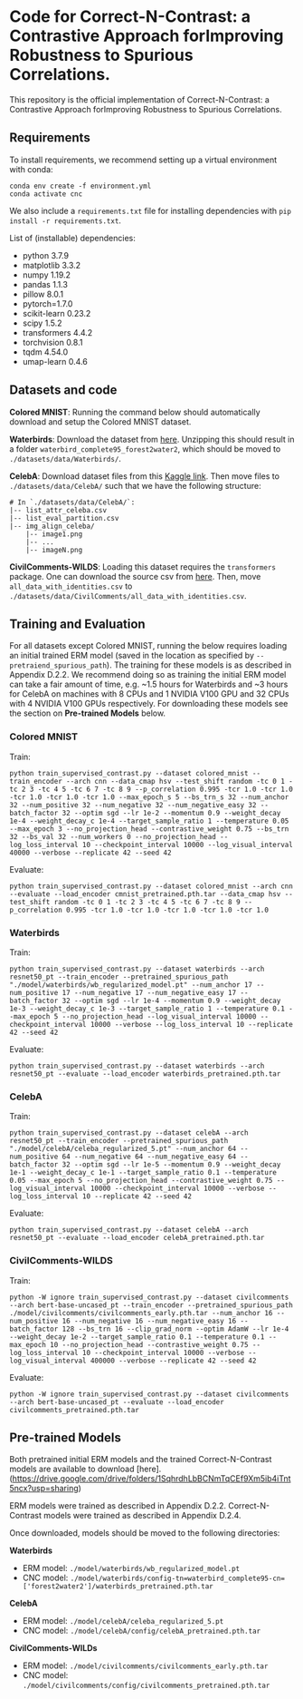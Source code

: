 # Code for Correct-N-Contrast: a Contrastive Approach forImproving Robustness to Spurious Correlations.

This repository is the official implementation of Correct-N-Contrast: a Contrastive Approach forImproving Robustness to Spurious Correlations. 


## Requirements

To install requirements, we recommend setting up a virtual environment with conda:

```setup
conda env create -f environment.yml  
conda activate cnc
```  

We also include a `requirements.txt` file for installing dependencies with `pip install -r requirements.txt`.  

List of (installable) dependencies:  
* python 3.7.9  
* matplotlib 3.3.2
* numpy 1.19.2  
* pandas 1.1.3  
* pillow 8.0.1  
* pytorch=1.7.0  
* scikit-learn 0.23.2  
* scipy 1.5.2  
* transformers 4.4.2 
* torchvision 0.8.1  
* tqdm 4.54.0  
* umap-learn 0.4.6

## Datasets and code 

**Colored MNIST**: Running the command below should automatically download and setup the Colored MNIST dataset.  

**Waterbirds**: Download the dataset from [here](https://nlp.stanford.edu/data/dro/waterbird_complete95_forest2water2.tar.gz). Unzipping this should result in a folder `waterbird_complete95_forest2water2`, which should be moved to `./datasets/data/Waterbirds/`.  

**CelebA**: Download dataset files from this [Kaggle link](https://www.kaggle.com/jessicali9530/celeba-dataset). Then move files to `./datasets/data/CelebA/` such that we have the following structure:
```
# In `./datasets/data/CelebA/`:
|-- list_attr_celeba.csv
|-- list_eval_partition.csv
|-- img_align_celeba/
    |-- image1.png
    |-- ...
    |-- imageN.png
```  

**CivilComments-WILDS**: Loading this dataset requires the `transformers` package. One can download the source csv from [here](https://worksheets.codalab.org/bundles/0x8cd3de0634154aeaad2ee6eb96723c6e). Then, move `all_data_with_identities.csv` to `./datasets/data/CivilComments/all_data_with_identities.csv`.


## Training and Evaluation  

For all datasets except Colored MNIST, running the below requires loading an initial trained ERM model (saved in the location as specified by `--pretraiend_spurious_path`). The training for these models is as described in Appendix D.2.2. We recommend doing so as training the initial ERM model can take a fair amount of time, e.g. ~1.5 hours for Waterbirds and ~3 hours for CelebA on machines with 8 CPUs and 1 NVIDIA V100 GPU and 32 CPUs with 4 NVIDIA V100 GPUs respectively. For downloading these models see the section on **Pre-trained Models** below.


### Colored MNIST  

Train:  
```train
python train_supervised_contrast.py --dataset colored_mnist --train_encoder --arch cnn --data_cmap hsv --test_shift random -tc 0 1 -tc 2 3 -tc 4 5 -tc 6 7 -tc 8 9 --p_correlation 0.995 -tcr 1.0 -tcr 1.0 -tcr 1.0 -tcr 1.0 -tcr 1.0 --max_epoch_s 5 --bs_trn_s 32 --num_anchor 32 --num_positive 32 --num_negative 32 --num_negative_easy 32 --batch_factor 32 --optim sgd --lr 1e-2 --momentum 0.9 --weight_decay 1e-4 --weight_decay_c 1e-4 --target_sample_ratio 1 --temperature 0.05 --max_epoch 3 --no_projection_head --contrastive_weight 0.75 --bs_trn 32 --bs_val 32 --num_workers 0 --no_projection_head --log_loss_interval 10 --checkpoint_interval 10000 --log_visual_interval 40000 --verbose --replicate 42 --seed 42
```

Evaluate:  
```evaluate
python train_supervised_contrast.py --dataset colored_mnist --arch cnn --evaluate --load_encoder cmnist_pretrained.pth.tar --data_cmap hsv --test_shift random -tc 0 1 -tc 2 3 -tc 4 5 -tc 6 7 -tc 8 9 --p_correlation 0.995 -tcr 1.0 -tcr 1.0 -tcr 1.0 -tcr 1.0 -tcr 1.0
```

### Waterbirds

Train:  
```train
python train_supervised_contrast.py --dataset waterbirds --arch resnet50_pt --train_encoder --pretrained_spurious_path "./model/waterbirds/wb_regularized_model.pt" --num_anchor 17 --num_positive 17 --num_negative 17 --num_negative_easy 17 --batch_factor 32 --optim sgd --lr 1e-4 --momentum 0.9 --weight_decay 1e-3 --weight_decay_c 1e-3 --target_sample_ratio 1 --temperature 0.1 --max_epoch 5 --no_projection_head --log_visual_interval 10000 --checkpoint_interval 10000 --verbose --log_loss_interval 10 --replicate 42 --seed 42
```

Evaluate:  
```evaluate
python train_supervised_contrast.py --dataset waterbirds --arch resnet50_pt --evaluate --load_encoder waterbirds_pretrained.pth.tar 
```

### CelebA

Train:  
```train
python train_supervised_contrast.py --dataset celebA --arch resnet50_pt --train_encoder --pretrained_spurious_path "./model/celebA/celeba_regularized_5.pt" --num_anchor 64 --num_positive 64 --num_negative 64 --num_negative_easy 64 --batch_factor 32 --optim sgd --lr 1e-5 --momentum 0.9 --weight_decay 1e-1 --weight_decay_c 1e-1 --target_sample_ratio 0.1 --temperature 0.05 --max_epoch 5 --no_projection_head --contrastive_weight 0.75 --log_visual_interval 10000 --checkpoint_interval 10000 --verbose --log_loss_interval 10 --replicate 42 --seed 42
```

Evaluate:  
```evaluate
python train_supervised_contrast.py --dataset celebA --arch resnet50_pt --evaluate --load_encoder celebA_pretrained.pth.tar 
```

### CivilComments-WILDS

Train:  
```train
python -W ignore train_supervised_contrast.py --dataset civilcomments --arch bert-base-uncased_pt --train_encoder --pretrained_spurious_path ./model/civilcomments/civilcomments_early.pth.tar --num_anchor 16 --num_positive 16 --num_negative 16 --num_negative_easy 16 --batch_factor 128 --bs_trn 16 --clip_grad_norm --optim AdamW --lr 1e-4 --weight_decay 1e-2 --target_sample_ratio 0.1 --temperature 0.1 --max_epoch 10 --no_projection_head --contrastive_weight 0.75 --log_loss_interval 10 --checkpoint_interval 10000 --verbose --log_visual_interval 400000 --verbose --replicate 42 --seed 42
```

Evaluate:  
```eval
python -W ignore train_supervised_contrast.py --dataset civilcomments --arch bert-base-uncased_pt --evaluate --load_encoder civilcomments_pretrained.pth.tar 
```

## Pre-trained Models

Both pretrained initial ERM models and the trained Correct-N-Contrast models are available to download [here].(https://drive.google.com/drive/folders/1SqhrdhLbBCNmTqCEf9Xm5ib4iTnt5ncx?usp=sharing)

ERM models were trained as described in Appendix D.2.2. Correct-N-Contrast models were trained as described in Appendix D.2.4.  

Once downloaded, models should be moved to the following directories:  

**Waterbirds**  
- ERM model: `./model/waterbirds/wb_regularized_model.pt`  
- CNC model: `./model/waterbirds/config-tn=waterbird_complete95-cn=['forest2water2']/waterbirds_pretrained.pth.tar`  

**CelebA**  
- ERM model: `./model/celebA/celeba_regularized_5.pt`
- CNC model: `./model/celebA/config/celebA_pretrained.pth.tar`

**CivilComments-WILDs**  
- ERM model: `./model/civilcomments/civilcomments_early.pth.tar`
- CNC model: `./model/civilcomments/config/civilcomments_pretrained.pth.tar`
